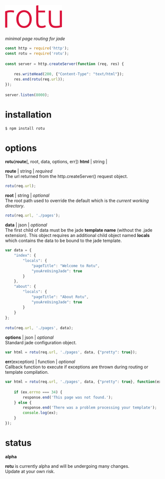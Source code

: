 
# [![rotu - minimal page routing for jade](./rotu.png)](https://www.npmjs.com/package/rotu)
_minimal page routing for jade_

```javascript
const http = require('http');
const rotu = require('rotu');

const server = http.createServer(function (req, res) {

    res.writeHead(200, {"Content-Type": "text/html"});
    res.end(rotu(req.url));
});

server.listen(8000);
```

# installation
```bash
$ npm install rotu
```

# options
**rotu**(**route**[, root, data, options, err]) **html** | string |

**route** | string | _required_  
The url returned from the http.createServer() request object.

```javascript
rotu(req.url);
```

**root** | string | _optional_  
The root path used to override the default which is the _current working directory_.

```javascript
rotu(req.url, './pages');
```

**data** | json | _optional_  
The first child of data must be the jade **template name** (without the .jade extension). This object requires an additional child object named **locals** which contains the data to be bound to the jade template.

```javascript
var data = {
    "index": {
        "locals": {
            "pageTitle": "Welcome to Rotu",
            "youAreUsingJade": true
        }
    },
    "about": {
        "locals": {
            "pageTitle": "About Rotu",
            "youAreUsingJade": true
        }
    }
};

rotu(req.url, './pages', data);
```

**options** | json | _optional_  
Standard jade configuration object.

```javascript
var html = rotu(req.url, './pages', data, {"pretty": true});
```

**err**(exception) | function | _optional_  
Callback function to execute if exceptions are thrown during routing or template compilation.

```javascript
var html = rotu(req.url, './pages', data, {"pretty": true}, function(ex) {

    if (ex.errno === 34) {
        response.end('This page was not found.');
    } else {
        response.end('There was a problem processing your template');
        console.log(ex);
    }
});
```




# status
**alpha**

**rotu** is currently alpha and will be undergoing many changes.  
Update at your own risk.
